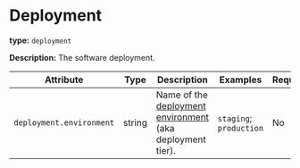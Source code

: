 # Deployment

**type:** `deployment`

**Description:** The software deployment.

<!-- semconv deployment -->
| Attribute  | Type | Description  | Examples  | Required |
|---|---|---|---|---|
| `deployment.environment` | string | Name of the [deployment environment](https://en.wikipedia.org/wiki/Deployment_environment) (aka deployment tier). | `staging`; `production` | No |
<!-- endsemconv -->
